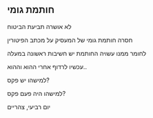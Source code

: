 ## חותמת גומי

לא אושרה תביעת הביטוח

חסרה חותמת גומי של המעסיק על מכתב הפיטורין

לחומר ממנו עשויה החותמת יש חשיבות ראשונה במעלה

עכשיו לרדוף אחרי ההוא וההוא..

למישהו יש פקס?

למישהו היה פעם פקס?

יום רביעי, צהריים
